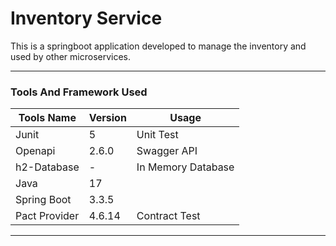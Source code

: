 # Inventory Service
This is a springboot application developed to manage the inventory and used by other microservices.

---
### Tools And Framework Used

| Tools Name    | Version | Usage              |
|---------------|---------|--------------------|
| Junit         | 5       | Unit Test          |
| Openapi       | 2.6.0   | Swagger API        |
| h2-Database   | -       | In Memory Database |
| Java          | 17      |                    |
| Spring Boot   | 3.3.5   |                    |
| Pact Provider | 4.6.14  | Contract Test      |
 ---